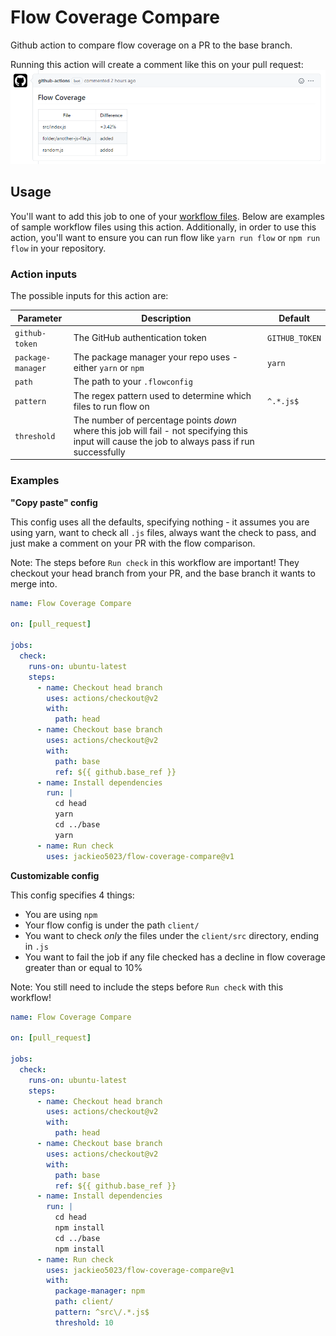 # Flow Coverage Compare

Github action to compare flow coverage on a PR to the base branch.

Running this action will create a comment like this on your pull request:
![Example of action](assets/example.png)

## Usage

You'll want to add this job to one of your [workflow files](https://docs.github.com/en/actions/configuring-and-managing-workflows/configuring-a-workflow). Below are examples of sample workflow files using this action. Additionally, in order to use this action, you'll want to ensure you can run flow like `yarn run flow` or `npm run flow` in your repository.

### Action inputs

The possible inputs for this action are:

| Parameter         | Description                                                                                                                                       | Default        |
| ----------------- | ------------------------------------------------------------------------------------------------------------------------------------------------- | -------------- |
| `github-token`    | The GitHub authentication token                                                                                                                   | `GITHUB_TOKEN` |
| `package-manager` | The package manager your repo uses - either `yarn` or `npm`                                                                                       | `yarn`         |
| `path`            | The path to your `.flowconfig`                                                                                                                    |                |
| `pattern`         | The regex pattern used to determine which files to run flow on                                                                                    | `^.*.js$`      |
| `threshold`       | The number of percentage points _down_ where this job will fail - not specifying this input will cause the job to always pass if run successfully |                |

### Examples

**"Copy paste" config**

This config uses all the defaults, specifying nothing - it assumes you are using yarn, want to check all `.js` files, always want the check to pass, and just make a comment on your PR with the flow comparison.

Note: The steps before `Run check` in this workflow are important! They checkout your head branch from your PR, and the base branch it wants to merge into.

```yml
name: Flow Coverage Compare

on: [pull_request]

jobs:
  check:
    runs-on: ubuntu-latest
    steps:
      - name: Checkout head branch
        uses: actions/checkout@v2
        with:
          path: head
      - name: Checkout base branch
        uses: actions/checkout@v2
        with:
          path: base
          ref: ${{ github.base_ref }}
      - name: Install dependencies
        run: |
          cd head
          yarn
          cd ../base
          yarn
      - name: Run check
        uses: jackieo5023/flow-coverage-compare@v1
```

**Customizable config**

This config specifies 4 things:

- You are using `npm`
- Your flow config is under the path `client/`
- You want to check _only_ the files under the `client/src` directory, ending in `.js`
- You want to fail the job if any file checked has a decline in flow coverage greater than or equal to 10%

Note: You still need to include the steps before `Run check` with this workflow!

```yml
name: Flow Coverage Compare

on: [pull_request]

jobs:
  check:
    runs-on: ubuntu-latest
    steps:
      - name: Checkout head branch
        uses: actions/checkout@v2
        with:
          path: head
      - name: Checkout base branch
        uses: actions/checkout@v2
        with:
          path: base
          ref: ${{ github.base_ref }}
      - name: Install dependencies
        run: |
          cd head
          npm install
          cd ../base
          npm install
      - name: Run check
        uses: jackieo5023/flow-coverage-compare@v1
        with:
          package-manager: npm
          path: client/
          pattern: ^src\/.*.js$
          threshold: 10
```
